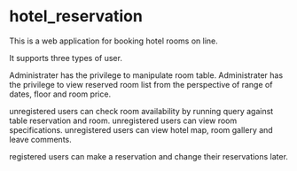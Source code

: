# hotel_reservation
This is a web application for booking hotel rooms on line.

It supports three types of user.

Administrater has the privilege to manipulate room table.
Administrater has the privilege to view reserved room list from the perspective of range of dates, floor and room price.

unregistered users can check room availability by running query against table reservation and room.
unregistered users can view room specifications.
unregistered users can view hotel map, room gallery and leave comments.

registered users can make a reservation and change their reservations later.
